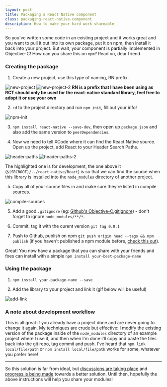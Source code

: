 ```yaml
---
layout: post
title: Packaging a React Native component
class: packaging-react-native-component
description: How to make your hard work shareable
---
```


So you've written some code in an existing project and it works great
and you want to pull it out into its own package, put it on npm, then
install it back into your project. But wait, your component is partially
implemented in Objective-C! How can you share this on `npm`? Read on,
dear friend.

### Creating the package

1. Create a new project, use this type of naming, RN prefix.

![new-project](http://brentvatne.ca/images/packaging/1-new-project.png)
![new-project-2](http://brentvatne.ca/images/packaging/2-project-name.png)
**RN is a prefix that I have been using as RCT should only be used for
the react-native standard library, feel free to adopt it or use your
own**

2. `cd` to the project directory and run `npm init`, fill out your info!

![npm-init](http://brentvatne.ca/images/packaging/3-npm-init.png)

3. `npm install react-native --save-dev`, then open up `package.json`
   and also add the same version to `peerDependencies`.

4. Now we need to tell XCode where it can find the React Native source. Open up the project, add React to your Header Search Paths.

![header-paths](http://brentvatne.ca/images/packaging/4-header-search-paths.png)
![header-paths-2](http://brentvatne.ca/images/packaging/5-header-search-paths.png)

The highlighted one is for development, the one above it (`$(SRCROOT)/../react-native/React`) is so that we can find the source when this library is installed into the `node_modules` directory of another project.

5. Copy all of your source files in and make sure they're listed in compile sources.

![compile-sources](http://brentvatne.ca/images/packaging/6-compile-sources.png)

5. Add a good `.gitignore` (eg: [Github's Objective-C.gitignore](https://github.com/github/gitignore/blob/master/Objective-C.gitignore)) - don't forget to ignore `node_modules/**/*`.

6. Commit, tag it with the curent version `git tag 0.0.1`

7. Push to Github, publish on npm `git push origin head --tags && npm publish` (if you haven't published a npm module before, [check this out](https://gist.github.com/coolaj86/1318304)).

Great! You now have a package that you can share with your friends and
foes can install with a simple `npm install your-best-package-name`

### Using the package

1. `npm install your-package-name --save`

2. Add the library to your project and link it (gif below will be useful)

![add-link](http://brentvatne.ca/images/packaging/7-add-link.gif)

### A note about development workflow

This is all great if you already have a project done and are never going
to change it again. My techniques are crude but effective: I modify the
existing version of the package inside of the `node_modules` directory
of an example project where I use it, and then when I'm done I'll copy
and paste the files back into the git repo, tag commit and push. I've
heard that `npm link local/file/path` or `npm install local/file/path`
works for some, whatever you prefer here!

-----------------------------------------------------------------------

So this solution is far from ideal, but [discussions are taking
place](https://github.com/facebook/react-native/issues/235) and
[progress is being
made](https://github.com/ReactExtensionManager/ReactExtensionManager)
towards a better solution. Until then, hopefully the above instructions
will help you share your modules!
